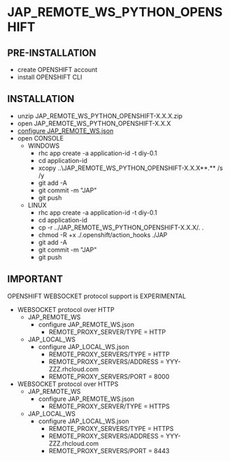 # JAP\_REMOTE\_WS\_PYTHON\_OPENSHIFT #

## PRE-INSTALLATION ##
  * create OPENSHIFT account
  * install OPENSHIFT CLI

## INSTALLATION ##
  * unzip JAP\_REMOTE\_WS\_PYTHON\_OPENSHIFT-X.X.X.zip
  * open JAP\_REMOTE\_WS\_PYTHON\_OPENSHIFT-X.X.X
  * [configure JAP\_REMOTE\_WS.json](CONFIGURE_JAP_REMOTE_WS.md)
  * open CONSOLE
    * WINDOWS
      * rhc app create -a application-id -t diy-0.1
      * cd application-id
      * xcopy ..\JAP\_REMOTE\_WS\_PYTHON\_OPENSHIFT-X.X.X\**.** /s /y
      * git add -A
      * git commit -m "JAP"
      * git push
    * LINUX
      * rhc app create -a application-id -t diy-0.1
      * cd application-id
      * cp -r ../JAP\_REMOTE\_WS\_PYTHON\_OPENSHIFT-X.X.X/. .
      * chmod -R +x ./.openshift/action\_hooks ./JAP
      * git add -A
      * git commit -m "JAP"
      * git push

## IMPORTANT ##
OPENSHIFT WEBSOCKET protocol support is EXPERIMENTAL
  * WEBSOCKET protocol over HTTP
    * JAP\_REMOTE\_WS
      * configure JAP\_REMOTE\_WS.json
        * REMOTE\_PROXY\_SERVER/TYPE = HTTP
    * JAP\_LOCAL\_WS
      * configure JAP\_LOCAL\_WS.json
        * REMOTE\_PROXY\_SERVERS/TYPE = HTTP
        * REMOTE\_PROXY\_SERVERS/ADDRESS = YYY-ZZZ.rhcloud.com
        * REMOTE\_PROXY\_SERVERS/PORT = 8000
  * WEBSOCKET protocol over HTTPS
    * JAP\_REMOTE\_WS
      * configure JAP\_REMOTE\_WS.json
        * REMOTE\_PROXY\_SERVER/TYPE = HTTPS
    * JAP\_LOCAL\_WS
      * configure JAP\_LOCAL\_WS.json
        * REMOTE\_PROXY\_SERVERS/TYPE = HTTPS
        * REMOTE\_PROXY\_SERVERS/ADDRESS = YYY-ZZZ.rhcloud.com
        * REMOTE\_PROXY\_SERVERS/PORT = 8443
